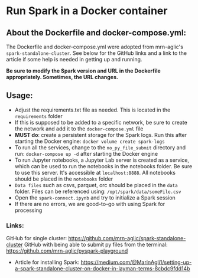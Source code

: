 # Run Spark in a Docker container

## About the Dockerfile and docker-compose.yml:

The Dockerfile and docker-compose.yml were adopted from mrn-aglic's `spark-standalone-cluster`. See below for the GitHub links and a link to the article if some help is needed in getting up and running.

<strong>Be sure to modify the Spark version and URL in the Dockerfile appropriately. Sometimes, the URL changes.</strong>

## Usage:

- Adjust the requirements.txt file as needed. This is located in the `requirements` folder
- If this is supposed to be added to a specific network, be sure to create the network and add it to the `docker-compose.yml` file
- <strong>MUST do</strong>: create a persistent storage for the Spark logs. Run this after starting the Docker engine: `docker volume create spark-logs`
- To run all the services, change to the `no_py_file_submit` directory and run: `docker-compose up -d` after starting the Docker engine
- To run Jupyter notebooks, a Jupyter Lab server is created as a service, which can be used to run the notebooks in the notebooks folder. Be sure to use this server. It's accessible at `localhost:8888`. All notebooks should be placed in the `notebooks` folder
- `Data files` such as csvs, parquet, orc should be placed in the `data` folder. Files can be referenced using: `/opt/spark/data/someFile.csv`
- Open the `spark-connect.ipynb` and try to initialize a Spark session
- If there are no errors, we are good-to-go with using Spark for processing

### Links:

GitHub for single cluster: https://github.com/mrn-aglic/spark-standalone-cluster
GitHub with being able to submit py files from the terminal: https://github.com/mrn-aglic/pyspark-playground

- Article for installing Spark: https://medium.com/@MarinAgli1/setting-up-a-spark-standalone-cluster-on-docker-in-layman-terms-8cbdc9fdd14b
